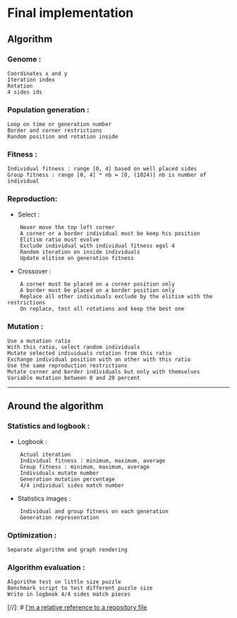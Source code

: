 Final implementation
============
Algorithm
------------
### Genome : ###
    Coordinates x and y
    Iteration index
    Rotation
    4 sides ids

### Population generation : ###
    Loop on time or generation number
    Border and corner restrictions
    Random position and rotation inside

### Fitness : ###
    Individual fitness : range [0, 4] based on well placed sides
    Group fitness : range [0, 4] * nb = [0, (1024)] nb is number of individual

### Reproduction: ###
* Select :
~~~
    Never move the top left corner
    A corner or a border individual must be keep his position
    Elitism ratio must evolve
    Exclude individual with individual fitness egal 4
    Random iteration on inside individuals
    Update elitism on generation fitness
~~~
* Crossover :
~~~
    A corner must be placed on a corner position only
    A border must be placed on a border position only
    Replace all other individuals exclude by the elitism with the restrictions
    On replace, test all rotations and keep the best one
~~~
### Mutation : ###
    Use a mutation ratio
    With this ratio, select random individuals
    Mutate selected individuals rotation from this ratio
    Exchange individual position with an other with this ratio
    Use the same reproduction restrictions
    Mutate corner and border individuals but only with themselves
    Variable mutation between 0 and 20 percent
***
Around the algorithm
------------
### Statistics and logbook : ###

* Logbook :
~~~
    Actual iteration
    Individual fitness : minimum, maximum, average
    Group fitness : minimum, maximum, average
    Individuals mutate number
    Generation mutation percentage
    4/4 individual sides match number
~~~
* Statistics images :
~~~
    Individual and group fitness on each generation
    Generation representation
~~~
### Optimization : ###
    Separate algorithm and graph rendering

### Algorithm evaluation : ###
    Algorithm test on little size puzzle
    Benchmark script to test different puzzle size
    Write in logbook 4/4 sides match pieces

[//]: # [I'm a relative reference to a repository file](../blob/master/LICENSE)
